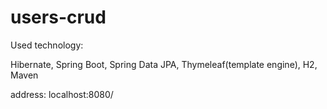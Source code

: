 # users-crud

Used technology: 

Hibernate,
Spring Boot,
Spring Data JPA,
Thymeleaf(template engine),
H2,
Maven

address: localhost:8080/
